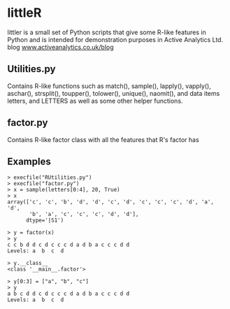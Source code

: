 littleR
=======

littler is a small set of Python scripts that give some R-like features in Python and is 
intended for demonstration purposes in Active Analytics Ltd. blog www.activeanalytics.co.uk/blog

Utilities.py
------------

Contains R-like functions such as match(), sample(), lapply(), vapply(), aschar(), strsplit(), toupper(), 
tolower(), unique(), naomit(), and data items letters, and LETTERS as well as some other helper functions.


factor.py
---------

Contains R-like factor class with all the features that R's factor has


Examples
--------

```
> execfile("RUtilities.py")
> execfile("factor.py")
> x = sample(letters[0:4], 20, True)
> x
array(['c', 'c', 'b', 'd', 'd', 'c', 'd', 'c', 'c', 'c', 'd', 'a', 'd',
       'b', 'a', 'c', 'c', 'c', 'd', 'd'], 
      dtype='|S1')

> y = factor(x)
> y
c c b d d c d c c c d a d b a c c c d d
Levels: a  b  c  d

> y.__class__
<class '__main__.factor'>

> y[0:3] = ["a", "b", "c"]
> y
a b c d d c d c c c d a d b a c c c d d
Levels: a  b  c  d
```
